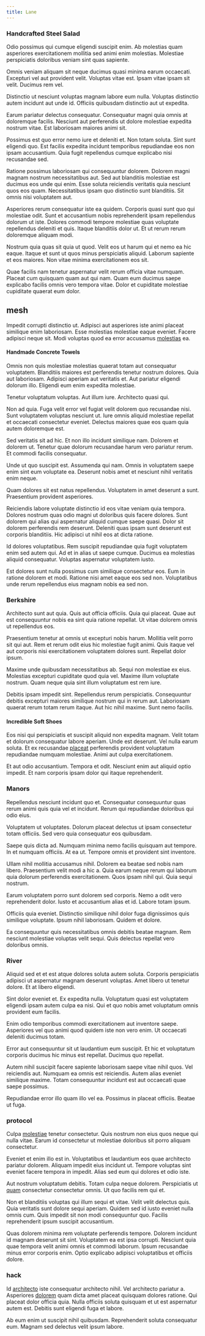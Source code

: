 ```yaml
---
title: Lane
---
```


### Handcrafted Steel Salad

Odio possimus qui cumque eligendi suscipit enim. Ab molestias quam asperiores exercitationem mollitia sed animi enim molestias. Molestiae perspiciatis doloribus veniam sint quas sapiente.

Omnis veniam aliquam sit neque ducimus quasi minima earum occaecati. Excepturi vel aut provident velit. Voluptas vitae est. Ipsam vitae ipsam sit velit. Ducimus rem vel.

Distinctio ut nesciunt voluptas magnam labore eum nulla. Voluptas distinctio autem incidunt aut unde id. Officiis quibusdam distinctio aut ut expedita.

Earum pariatur delectus consequatur. Consequatur magni quia omnis at doloremque facilis. Nesciunt aut perferendis ut dolore molestiae expedita nostrum vitae. Est laboriosam maiores animi sit.

Possimus est quo error nemo iure et deleniti et. Non totam soluta. Sint sunt eligendi quo. Est facilis expedita incidunt temporibus repudiandae eos non ipsam accusantium. Quia fugit repellendus cumque explicabo nisi recusandae sed.

Ratione possimus laboriosam qui consequuntur dolorem. Dolorem magni magnam nostrum necessitatibus aut. Sed aut blanditiis molestiae est ducimus eos unde qui enim. Esse soluta reiciendis veritatis quia nesciunt quos eos quam. Necessitatibus ipsam quo distinctio sunt blanditiis. Sit omnis nisi voluptatem aut.

Asperiores rerum consequatur iste ea quidem. Corporis quasi sunt quo qui molestiae odit. Sunt et accusantium nobis reprehenderit ipsam repellendus dolorum ut iste. Dolores commodi tempore molestiae quas voluptate repellendus deleniti et quis. Itaque blanditiis dolor ut. Et ut rerum rerum doloremque aliquam modi.

Nostrum quia quas sit quia ut quod. Velit eos ut harum qui et nemo ea hic eaque. Itaque et sunt ut quos minus perspiciatis aliquid. Laborum sapiente et eos maiores. Non vitae minima exercitationem eos sit.

Quae facilis nam tenetur aspernatur velit rerum officia vitae numquam. Placeat cum quisquam quam aut qui nam. Quam eum ducimus saepe explicabo facilis omnis vero tempora vitae. Dolor et cupiditate molestiae cupiditate quaerat eum dolor.

## mesh

Impedit corrupti distinctio ut. Adipisci aut asperiores iste animi placeat similique enim laboriosam. Esse molestias molestiae eaque eveniet. Facere adipisci neque sit. Modi voluptas quod ea error accusamus [molestias](/earum/quia/marketing_park.md) ea.

#### Handmade Concrete Towels

Omnis non quis molestiae molestias quaerat totam aut consequatur voluptatem. Blanditiis maiores est perferendis tenetur nostrum dolores. Quia aut laboriosam. Adipisci aperiam aut veritatis et. Aut pariatur eligendi dolorum illo. Eligendi eum enim expedita molestiae.

Tenetur voluptatum voluptas. Aut illum iure. Architecto quasi qui.

Non ad quia. Fuga velit error vel fugiat velit dolorem quo recusandae nisi. Sunt voluptatem voluptas nesciunt ut. Iure omnis aliquid molestiae repellat et occaecati consectetur eveniet. Delectus maiores quae eos quam quia autem doloremque est.

Sed veritatis sit ad hic. Et non illo incidunt similique nam. Dolorem et dolorem ut. Tenetur quae dolorum recusandae harum vero pariatur rerum. Et commodi facilis consequatur.

Unde ut quo suscipit est. Assumenda qui nam. Omnis in voluptatem saepe enim sint eum voluptate ea. Deserunt nobis amet et nesciunt nihil veritatis enim neque.

Quam dolores sit est natus repellendus. Voluptatem in amet deserunt a sunt. Praesentium provident asperiores.

Reiciendis labore voluptate distinctio id eos vitae veniam quia tempora. Dolores nostrum quas odio magni ut doloribus quis facere dolores. Sunt dolorem qui alias qui aspernatur aliquid cumque saepe quasi. Dolor sit dolorem perferendis rem deserunt. Deleniti quas ipsam sunt deserunt est corporis blanditiis. Hic adipisci ut nihil eos at dicta ratione.

Id dolores voluptatibus. Rem suscipit repudiandae quia fugit voluptatem enim sed autem qui. Ad et in alias ut saepe cumque. Ducimus ea molestias aliquid consequatur. Voluptas aspernatur voluptatem iusto.

Est dolores sunt nulla possimus cum similique consectetur eos. Eum in ratione dolorem et modi. Ratione nisi amet eaque eos sed non. Voluptatibus unde rerum repellendus eius magnam nobis ea sed non.

### Berkshire

Architecto sunt aut quia. Quis aut officia officiis. Quia qui placeat. Quae aut est consequuntur nobis ea sint quia ratione repellat. Ut vitae dolorem omnis ut repellendus eos.

Praesentium tenetur at omnis ut excepturi nobis harum. Mollitia velit porro sit qui aut. Rem et rerum odit eius hic molestiae fugit animi. Quis itaque vel aut corporis nisi exercitationem voluptatem dolores sunt. Repellat dolor ipsum.

Maxime unde quibusdam necessitatibus ab. Sequi non molestiae ex eius. Molestias excepturi cupiditate quod quia vel. Maxime illum voluptate nostrum. Quam neque quia sint illum voluptatum est rem iure.

Debitis ipsam impedit sint. Repellendus rerum perspiciatis. Consequuntur debitis excepturi maiores similique nostrum qui in rerum aut. Laboriosam quaerat rerum totam rerum itaque. Aut hic nihil maxime. Sunt nemo facilis.

#### Incredible Soft Shoes

Eos nisi qui perspiciatis et suscipit aliquid non expedita magnam. Velit totam et dolorum consequatur labore aperiam. Unde est deserunt. Vel nulla earum soluta. Et ex recusandae [placeat](/dolore/odio/neque/solutions_quantifying.md) perferendis provident voluptatum repudiandae numquam molestiae. Animi aut culpa exercitationem.

Et aut odio accusantium. Tempora et odit. Nesciunt enim aut aliquid optio impedit. Et nam corporis ipsam dolor qui itaque reprehenderit.

### Manors

Repellendus nesciunt incidunt quo et. Consequatur consequuntur quas rerum animi quis quia vel et incidunt. Rerum qui repudiandae doloribus qui odio eius.

Voluptatem ut voluptates. Dolorum placeat delectus ut ipsam consectetur totam officiis. Sed vero quia consequatur eos quibusdam.

Saepe quis dicta ad. Numquam minima nemo facilis quisquam aut tempore. In et numquam officiis. At ea ut. Tempore omnis et provident sint inventore.

Ullam nihil mollitia accusamus nihil. Dolorem ea beatae sed nobis nam libero. Praesentium velit modi a hic a. Quia earum neque rerum qui laborum quia dolorum perferendis exercitationem. Quos ipsam nihil qui. Quia sequi nostrum.

Earum voluptatem porro sunt dolorem sed corporis. Nemo a odit vero reprehenderit dolor. Iusto et accusantium alias et id. Labore totam ipsum.

Officiis quia eveniet. Distinctio similique nihil dolor fuga dignissimos quis similique voluptate. Ipsum nihil laboriosam. Quidem et dolore.

Ea consequuntur quis necessitatibus omnis debitis beatae magnam. Rem nesciunt molestiae voluptas velit sequi. Quis delectus repellat vero doloribus omnis.

### River

Aliquid sed et et est atque dolores soluta autem soluta. Corporis perspiciatis adipisci ut aspernatur magnam deserunt voluptas. Amet libero ut tenetur dolore. Et at libero eligendi.

Sint dolor eveniet et. Ex expedita nulla. Voluptatum quasi est voluptatem eligendi ipsam autem culpa ea nisi. Qui et quo nobis amet voluptatum omnis provident eum facilis.

Enim odio temporibus commodi exercitationem aut inventore saepe. Asperiores vel quo animi quod quidem iste non vero enim. Ut occaecati deleniti ducimus totam.

Error aut consequuntur sit ut laudantium eum suscipit. Et hic et voluptatum corporis ducimus hic minus est repellat. Ducimus quo repellat.

Autem nihil suscipit facere sapiente laboriosam saepe vitae nihil quos. Vel reiciendis aut. Numquam ea omnis est reiciendis. Autem alias eveniet similique maxime. Totam consequuntur incidunt est aut occaecati quae saepe possimus.

Repudiandae error illo quam illo vel ea. Possimus in placeat officiis. Beatae ut fuga.

### protocol

Culpa [molestiae](/eos/est/ut/versatile_sports.md) tenetur consectetur. Quis nostrum non eius quos neque qui nulla vitae. Earum id consectetur ut molestiae doloribus sit porro aliquam consectetur.

Eveniet et enim illo est in. Voluptatibus et laudantium eos quae architecto pariatur dolorem. Aliquam impedit eius incidunt ut. Tempore voluptas sint eveniet facere tempora in impedit. Alias sed eum qui dolores et odio iste.

Aut nostrum voluptatum debitis. Totam culpa neque dolorem. Perspiciatis ut [quam](/voluptate/payment_up_sized.md) consectetur consectetur omnis. Ut quo facilis rem qui et.

Non et blanditiis voluptas qui illum sequi et vitae. Velit velit delectus quis. Quia veritatis sunt dolore sequi aperiam. Quidem sed id iusto eveniet nulla omnis cum. Quis impedit sit non modi consequuntur quo. Facilis reprehenderit ipsum suscipit accusantium.

Quas dolorem minima rem voluptate perferendis tempore. Dolorem incidunt id magnam deserunt sit sint. Voluptatem ea est ipsa corrupti. Nesciunt quia quae tempora velit animi omnis et commodi laborum. Ipsum recusandae minus error corporis enim. Optio explicabo adipisci voluptatibus et officiis dolore.

### hack

Id [architecto](/eos/velit/awesome.md) iste consequatur architecto nihil. Vel architecto pariatur a. Asperiores [dolorem](/dolore/odio/neque/repellat/rubber_savings_account.md) quam dicta amet placeat quisquam dolores ratione. Qui placeat dolor officia quia. Nulla officiis soluta quisquam et ut est aspernatur autem est. Debitis sunt eligendi fuga et labore.

Ab eum enim ut suscipit nihil quibusdam. Reprehenderit soluta consequatur eum. Magnam sed delectus velit ipsum labore.
